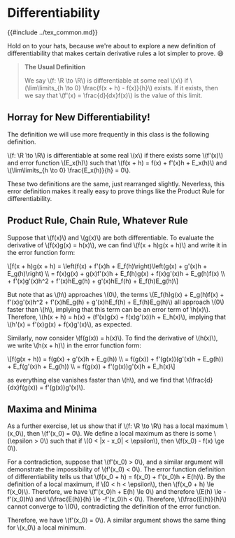 # Differentiability

{{#include ../tex_common.md}}

Hold on to your hats, because we're about to explore a new definition of differentiability that makes certain derivative rules a lot simpler to prove. 😄

> **The Usual Definition**
>
>We say \\(f: \R \to \R\\) is differentiable at some real \\(x\\) if \\(\lim\limits_{h \to 0} \frac{f(x + h) - f(x)}{h}\\) exists. If it exists, then we say that \\(f'(x) = \frac{d}{dx}f(x)\\) is the value of this limit.

## Horray for New Differentiability!

The definition we will use more frequently in this class is the following definition. 

\\(f: \R \to \R\\) is differentiable at some real \\(x\\) if there exists some \\(f'(x)\\) and error function \\(E_x(h)\\) such that \\(f(x + h) = f(x) + f'(x)h + E_x(h)\\) and \\(\lim\limits_{h \to 0} \frac{E_x(h)}{h} = 0\\).

These two definitions are the same, just rearranged slightly. Neverless, this error definition makes it really easy to prove things like the Product Rule for differentiability.

## Product Rule, Chain Rule, Whatever Rule

Suppose that \\(f(x)\\) and \\(g(x)\\) are both differentiable. To evaluate the derivative of \\(f(x)g(x) = h(x)\\), we can find \\(f(x + h)g(x + h)\\) and write it in the error function form:

\\[f(x + h)g(x + h) = \left(f(x) + f'(x)h + E_f(h)\right)\left(g(x) + g'(x)h + E_g(h)\right) \\\\ = f(x)g(x) + g(x)f'(x)h + E_f(h)g(x) + f(x)g'(x)h + E_g(h)f(x) \\\\ + f'(x)g'(x)h^2 + f'(x)hE_g(h) + g'(x)hE_f(h) + E_f(h)E_g(h)\\]

But note that as \\(h\\) approaches \\(0\\), the terms \\(E_f(h)g(x) + E_g(h)f(x) + f'(x)g'(x)h^2 + f'(x)hE_g(h) + g'(x)hE_f(h) + E_f(h)E_g(h)\\) all approach \\(0\\) faster than \\(h\\), implying that this term can be an error term of \\h(x)\\). Therefore, \\(h(x + h) = h(x) + (f'(x)g(x) + f(x)g'(x))h + E_h(x)\\), implying that \\(h'(x) = f'(x)g(x) + f(x)g'(x)\\), as expected.

Similarly, now consider \\(f(g(x)) = h(x)\\). To find the derivative of \\(h(x)\\), we write \\(h(x + h)\\) in the error function form:

\\[f(g(x + h)) = f(g(x) + g'(x)h + E_g(h)) \\\\ = f(g(x)) + f'(g(x))(g'(x)h + E_g(h)) + E_f(g'(x)h + E_g(h)) \\\\ = f(g(x)) + f'(g(x))g'(x)h + E_h(x)\\]

as everything else vanishes faster than \\(h\\), and we find that \\(\frac{d}{dx}f(g(x)) = f'(g(x))g'(x)\\).

## Maxima and Minima

As a further exercise, let us show that if \\(f: \R \to \R\\) has a local maximum \\(x_0\\), then \\(f'(x_0) = 0\\). We define a local maximum as there is some \\(\epsilon > 0\\) such that if \\(0 < |x - x_0| < \epsilon\\), then \\(f(x_0) - f(x) \ge 0\\).

For a contradiction, suppose that \\(f'(x_0) > 0\\), and a similar argument will demonstrate the impossibility of \\(f'(x_0) < 0\\). The error function definition of differentiability tells us that \\(f(x_0 + h) = f(x_0) + f'(x_0)h + E(h)\\). By the definition of a local maximum, if \\(0 < h < \epsilon\\), then \\(f(x_0 + h) \le f(x_0)\\). Therefore, we have \\(f'(x_0)h + E(h) \le 0\\) and therefore \\(E(h) \le -f'(x_0)h\\) and \\(\frac{E(h)}{h} \le -f'(x_0)h < 0\\). Therefore, \\(\frac{E(h)}{h}\\) cannot converge to \\(0\\), contradicting the definition of the error function.

Therefore, we have \\(f'(x_0) = 0\\). A similar argument shows the same thing for \\(x_0\\) a local minimum.